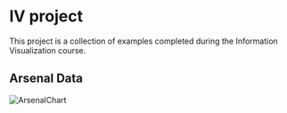 # IV project

This project is a collection of examples completed during the Information Visualization course.

## Arsenal Data
![ArsenalChart](https://user-images.githubusercontent.com/64965613/230555821-a5055456-bb32-4f10-b3a5-c529b75ef4cd.gif)
